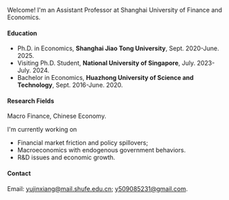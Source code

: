 Welcome! I'm an Assistant Professor at Shanghai University of Finance and Economics. 

#### Education
* Ph.D. in Economics, **Shanghai Jiao Tong University**, Sept. 2020-June. 2025.
* Visiting Ph.D. Student, **National University of Singapore**, July. 2023-July. 2024.
* Bachelor in Economics, **Huazhong University of Science and Technology**,  Sept. 2016-June. 2020.
 
#### Research Fields
Macro Finance, Chinese Economy.

I'm currently working on
* Financial market friction and policy spillovers; 
* Macroeconomics with endogenous government behaviors.
* R&D issues and economic growth. 

#### Contact<p id="contact-info"></p>

Email: [yujinxiang@mail.shufe.edu.cn](mailto:yujinxiang@mail.shufe.edu.cn); [y509085231@gmail.com](mailto:y509085231@gmail.com).

